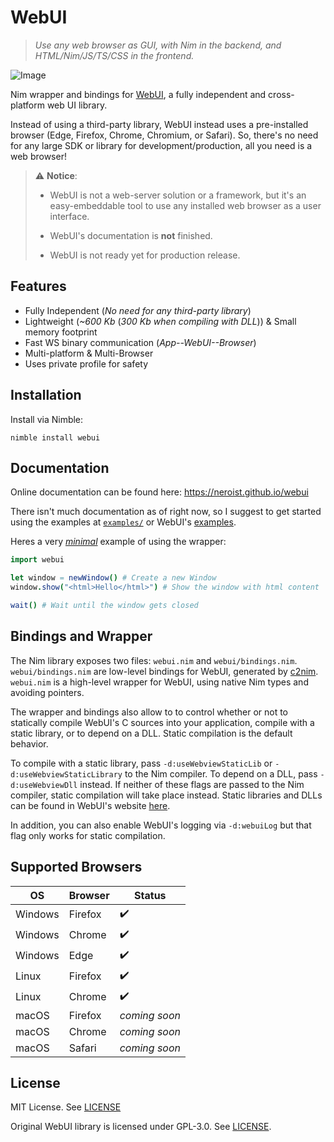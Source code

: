 # WebUI

> *Use any web browser as GUI, with Nim in the backend, and*
> *HTML/Nim/JS/TS/CSS in the frontend.*

![Image](https://raw.githubusercontent.com/malisipi/vwebui/main/screenshot.png)

Nim wrapper and bindings for [WebUI](https://github.com/alifcommunity/webui), a
fully independent and cross-platform web UI library.

Instead of using a third-party library, WebUI instead uses a pre-installed
browser (Edge, Firefox, Chrome, Chromium, or Safari). So, there's no need for any
large SDK or library for development/production, all you need is a web browser!

> :warning: **Notice**:
>
> * WebUI is not a web-server solution or a framework, but it's an easy-embeddable
> tool to use any installed web browser as a user interface.
>
> * WebUI's documentation is **not** finished.
>
> * WebUI is not ready yet for production release.

## Features

* Fully Independent (*No need for any third-party library*)
* Lightweight (*~600 Kb* (*300 Kb when compiling with DLL*)) & Small memory footprint
* Fast WS binary communication (*App--WebUI--Browser*)
* Multi-platform & Multi-Browser
* Uses private profile for safety

## Installation

Install via Nimble:

```shell
nimble install webui
```

## Documentation

Online documentation can be found here: <https://neroist.github.io/webui>

There isn't much documentation as of right now, so I suggest to get started
using the examples at [`examples/`](examples/) or WebUI's
[examples](https://github.com/alifcommunity/webui/tree/main/examples).

Heres a very [*minimal*](examples/minimal.nim) example of using the wrapper:

```nim
import webui

let window = newWindow() # Create a new Window
window.show("<html>Hello</html>") # Show the window with html content

wait() # Wait until the window gets closed
```

## Bindings and Wrapper

The Nim library exposes two files: `webui.nim` and `webui/bindings.nim`.
`webui/bindings.nim` are low-level bindings for WebUI, generated by
[c2nim](https://github.com/nim-lang/c2nim). `webui.nim` is a high-level wrapper for
WebUI, using native Nim types and avoiding pointers.

The wrapper and bindings also allow to to control whether or not to statically
compile WebUI's C sources into your application, compile with a static library, or
to depend on a DLL. Static compilation is the default behavior.

To compile with a static library, pass `-d:useWebviewStaticLib` or
`-d:useWebviewStaticLibrary` to the Nim compiler. To depend on a DLL, pass
`-d:useWebviewDll` instead. If neither of these flags are passed to the Nim
compiler, static compilation will take place instead. Static libraries and DLLs can
be found in WebUI's website [here](https://webui.me/#download).

In addition, you can also enable WebUI's logging via `-d:webuiLog` but that flag
only works for static compilation.

## Supported Browsers

| OS      | Browser | Status        |
| ------  | ------  | ------        |
| Windows | Firefox | ✔️            |
| Windows | Chrome  | ✔️            |
| Windows | Edge    | ✔️            |
| Linux   | Firefox | ✔️            |
| Linux   | Chrome  | ✔️            |
| macOS   | Firefox | *coming soon* |
| macOS   | Chrome  | *coming soon* |
| macOS   | Safari  | *coming soon* |

## License

MIT License. See [LICENSE](LICENSE)

Original WebUI library is licensed under GPL-3.0. See
[LICENSE](https://github.com/alifcommunity/webui/blob/main/LICENSE).
